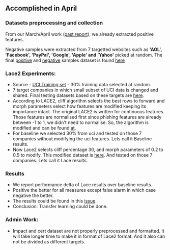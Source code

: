 ## Accomplished in April
 
### Datasets preprocessing and collection
From our March/April work ([past report](https://github.com/ai-se/LAS-Phishing/blob/master/reports/ap17.md)), we already extracted positive features.

Negative samples were extracted from 7 targetted websites such as **'AOL', 'Facebook', 'PayPal', 'Google', 'Apple' and 'Yahoo'** picked at random. The final [positive](https://github.com/ai-se/LAS-Phishing/blob/master/dataset/phistank+features.csv) and [negative](https://github.com/ai-se/LAS-Phishing/blob/master/dataset/phistank-features.csv) samples dataset is found [here](https://github.com/ai-se/LAS-Phishing/blob/master/dataset/phistank.csv)

### Lace2 Experiments:
- Source - [UCI Training set](https://github.com/ai-se/LAS-Phishing/blob/master/dataset/uci_training.csv) - 30% training data selected at random.
- 7 target companies in which small subset of UCI data is changed and shared. Final testing datasets based on these targets are [here](https://github.com/ai-se/LAS-Phishing/blob/master/dataset/testing).
- According to LACE2, cliff algorithm selects the best rows to forward and morph parameters select how features are modified keeping its importance intact. The original LACE2 is written for continuous features. Those features are normalised first since phishing features are already between -1 to 1, we didn't need to normalise. So, the algorithm is modified and can be found [at](https://github.com/ai-se/LAS-Phishing/blob/master/dataset/src/lace/runlace.py).
- For baseline we selected 30% from uci and tested on those 7 companies without modifying the uci features. Lets call it Baseline results.
- Now Lace2 selects cliff percentage 30, and morph parameters of 0.2 to 0.5 to modify. This modified dataset is [here](https://github.com/ai-se/LAS-Phishing/blob/master/dataset/training). And tested on those 7 companies. Lets call it Lace results.

### Results

- We report performance delta of Lace results over baseline results. 
- Positive the better for all measures except false alarm in which case negative the better.
- The results could be found in this [issue](https://github.com/ai-se/LAS-Phishing/issues/18). 
- Conclusion: Transfer learning could be done.

### Admin Work:

- Impact and cert dataset are not properly preprocessed and formatted. It will take longer time to make it in format of Lace2 format. And it also can not be divided as different targets.